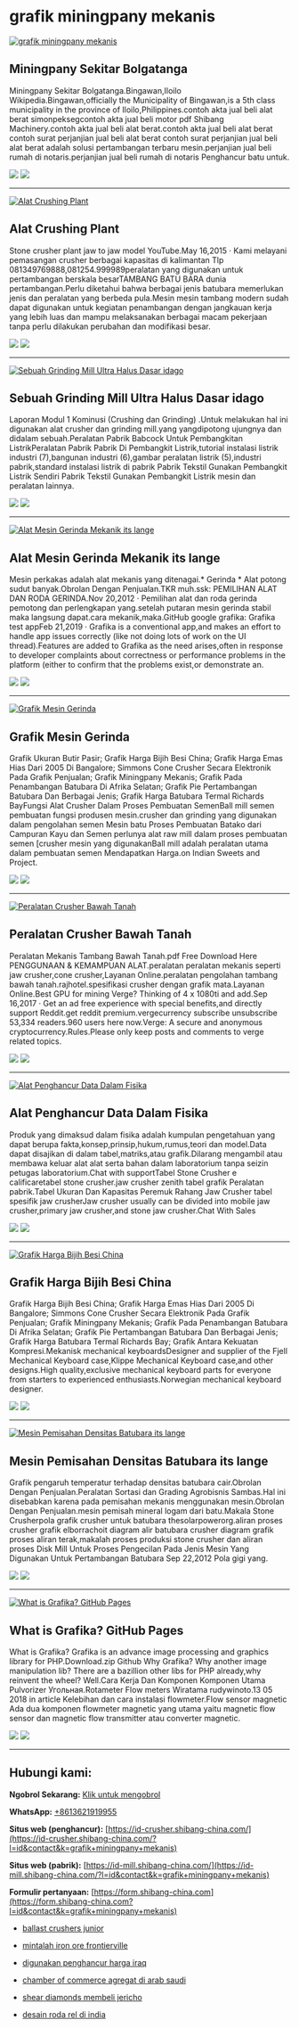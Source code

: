 # grafik miningpany mekanis

<a href="https://swt.shibang-china.com/?l=id&img&k=grafik+miningpany+mekanis" target="_blank">![grafik miningpany mekanis](http://static.shibang-china.com/all-800x300/491.jpg)</a>

## Miningpany Sekitar Bolgatanga
Miningpany Sekitar Bolgatanga.Bingawan,Iloilo Wikipedia.Bingawan,officially the Municipality of Bingawan,is a 5th class municipality in the province of Iloilo,Philippines.contoh akta jual beli alat berat simonpeksegcontoh akta jual beli motor pdf Shibang Machinery.contoh akta jual beli alat berat.contoh akta jual beli alat berat contoh surat perjanjian jual beli alat berat contoh surat perjanjian jual beli alat berat adalah solusi pertambangan terbaru mesin.perjanjian jual beli rumah di notaris.perjanjian jual beli rumah di notaris Penghancur batu untuk.


<a href="https://whatsapp.shibangsoft.com/WhatsApp.php" target="_blank" title="WhatsApp">![](http://static.shibang-china.com/icon/whatsapp.png)</a> <a href="https://swt.shibang-china.com/?l=id&icon&k=grafik+miningpany+mekanis" target="_blank">![](http://static.shibang-china.com/icon/chat-id.png)</a>

---

<a href="https://swt.shibang-china.com/?l=id&img&k=grafik+miningpany+mekanis" target="_blank">![Alat Crushing Plant](http://static.shibang-china.com/all-800x300/1284.jpg)</a>

## Alat Crushing Plant
Stone crusher plant jaw to jaw model YouTube.May 16,2015 · Kami melayani pemasangan crusher berbagai kapasitas di kalimantan Tlp 081349769888,081254.999989peralatan yang digunakan untuk pertambangan berskala besarTAMBANG BATU BARA dunia pertambangan.Perlu diketahui bahwa berbagai jenis batubara memerlukan jenis dan peralatan yang berbeda pula.Mesin mesin tambang modern sudah dapat digunakan untuk kegiatan penambangan dengan jangkauan kerja yang lebih luas dan mampu melaksanakan berbagai macam pekerjaan tanpa perlu dilakukan perubahan dan modifikasi besar.


<a href="https://whatsapp.shibangsoft.com/WhatsApp.php" target="_blank" title="WhatsApp">![](http://static.shibang-china.com/icon/whatsapp.png)</a> <a href="https://swt.shibang-china.com/?l=id&icon&k=grafik+miningpany+mekanis" target="_blank">![](http://static.shibang-china.com/icon/chat-id.png)</a>

---

<a href="https://swt.shibang-china.com/?l=id&img&k=grafik+miningpany+mekanis" target="_blank">![Sebuah Grinding Mill Ultra Halus Dasar idago](http://static.shibang-china.com/all-800x300/739.jpg)</a>

## Sebuah Grinding Mill Ultra Halus Dasar idago
Laporan Modul 1 Kominusi (Crushing dan Grinding) .Untuk melakukan hal ini digunakan alat crusher dan grinding mill.yang yangdipotong ujungnya dan didalam sebuah.Peralatan Pabrik Babcock Untuk Pembangkitan ListrikPeralatan Pabrik Pabrik Di Pembangkit Listrik,tutorial instalasi listrik industri (7),bangunan industri (6),gambar peralatan listrik (5),industri pabrik,standard instalasi listrik di pabrik Pabrik Tekstil Gunakan Pembangkit Listrik Sendiri Pabrik Tekstil Gunakan Pembangkit Listrik mesin dan peralatan lainnya.


<a href="https://whatsapp.shibangsoft.com/WhatsApp.php" target="_blank" title="WhatsApp">![](http://static.shibang-china.com/icon/whatsapp.png)</a> <a href="https://swt.shibang-china.com/?l=id&icon&k=grafik+miningpany+mekanis" target="_blank">![](http://static.shibang-china.com/icon/chat-id.png)</a>

---

<a href="https://swt.shibang-china.com/?l=id&img&k=grafik+miningpany+mekanis" target="_blank">![Alat Mesin Gerinda Mekanik its lange](http://static.shibang-china.com/all-800x300/1384.jpg)</a>

## Alat Mesin Gerinda Mekanik its lange
Mesin perkakas adalah alat mekanis yang ditenagai.* Gerinda * Alat potong sudut banyak.Obrolan Dengan Penjualan.TKR muh.ssk: PEMILIHAN ALAT DAN RODA GERINDA.Nov 20,2012 · Pemilihan alat dan roda gerinda pemotong dan perlengkapan yang.setelah putaran mesin gerinda stabil maka langsung dapat.cara mekanik,maka.GitHub google grafika: Grafika test appFeb 21,2019 · Grafika is a conventional app,and makes an effort to handle app issues correctly (like not doing lots of work on the UI thread).Features are added to Grafika as the need arises,often in response to developer complaints about correctness or performance problems in the platform (either to confirm that the problems exist,or demonstrate an.


<a href="https://whatsapp.shibangsoft.com/WhatsApp.php" target="_blank" title="WhatsApp">![](http://static.shibang-china.com/icon/whatsapp.png)</a> <a href="https://swt.shibang-china.com/?l=id&icon&k=grafik+miningpany+mekanis" target="_blank">![](http://static.shibang-china.com/icon/chat-id.png)</a>

---

<a href="https://swt.shibang-china.com/?l=id&img&k=grafik+miningpany+mekanis" target="_blank">![Grafik Mesin Gerinda](http://static.shibang-china.com/all-800x300/567.jpg)</a>

## Grafik Mesin Gerinda
Grafik Ukuran Butir Pasir; Grafik Harga Bijih Besi China; Grafik Harga Emas Hias Dari 2005 Di Bangalore; Simmons Cone Crusher Secara Elektronik Pada Grafik Penjualan; Grafik Miningpany Mekanis; Grafik Pada Penambangan Batubara Di Afrika Selatan; Grafik Pie Pertambangan Batubara Dan Berbagai Jenis; Grafik Harga Batubara Termal Richards BayFungsi Alat Crusher Dalam Proses Pembuatan SemenBall mill semen pembuatan fungsi produsen mesin.crusher dan grinding yang digunakan dalam pengolahan semen Mesin batu Proses Pembuatan Batako dari Campuran Kayu dan Semen perlunya alat raw mill dalam proses pembuatan semen [crusher mesin yang digunakanBall mill adalah peralatan utama dalam pembuatan semen Mendapatkan Harga.on Indian Sweets and Project.


<a href="https://whatsapp.shibangsoft.com/WhatsApp.php" target="_blank" title="WhatsApp">![](http://static.shibang-china.com/icon/whatsapp.png)</a> <a href="https://swt.shibang-china.com/?l=id&icon&k=grafik+miningpany+mekanis" target="_blank">![](http://static.shibang-china.com/icon/chat-id.png)</a>

---

<a href="https://swt.shibang-china.com/?l=id&img&k=grafik+miningpany+mekanis" target="_blank">![Peralatan Crusher Bawah Tanah](http://static.shibang-china.com/all-800x300/739.jpg)</a>

## Peralatan Crusher Bawah Tanah
Peralatan Mekanis Tambang Bawah Tanah.pdf Free Download Here PENGGUNAAN & KEMAMPUAN ALAT.peralatan peralatan mekanis seperti jaw crusher,cone crusher,Layanan Online.peralatan pengolahan tambang bawah tanah.rajhotel.spesifikasi crusher dengan grafik mata.Layanan Online.Best GPU for mining Verge? Thinking of 4 x 1080ti and add.Sep 16,2017 · Get an ad free experience with special benefits,and directly support Reddit.get reddit premium.vergecurrency subscribe unsubscribe 53,334 readers.960 users here now.Verge: A secure and anonymous cryptocurrency.Rules.Please only keep posts and comments to verge related topics.


<a href="https://whatsapp.shibangsoft.com/WhatsApp.php" target="_blank" title="WhatsApp">![](http://static.shibang-china.com/icon/whatsapp.png)</a> <a href="https://swt.shibang-china.com/?l=id&icon&k=grafik+miningpany+mekanis" target="_blank">![](http://static.shibang-china.com/icon/chat-id.png)</a>

---

<a href="https://swt.shibang-china.com/?l=id&img&k=grafik+miningpany+mekanis" target="_blank">![Alat Penghancur Data Dalam Fisika](http://static.shibang-china.com/all-800x300/865.jpg)</a>

## Alat Penghancur Data Dalam Fisika
Produk yang dimaksud dalam fisika adalah kumpulan pengetahuan yang dapat berupa fakta,konsep,prinsip,hukum,rumus,teori dan model.Data dapat disajikan di dalam tabel,matriks,atau grafik.Dilarang mengambil atau membawa keluar alat alat serta bahan dalam laboratorium tanpa seizin petugas laboratorium.Chat with supportTabel Stone Crusher e calificaretabel stone crusher.jaw crusher zenith tabel grafik Peralatan pabrik.Tabel Ukuran Dan Kapasitas Peremuk Rahang Jaw Crusher tabel spesifik jaw crusherJaw crusher usually can be divided into mobile jaw crusher,primary jaw crusher,and stone jaw crusher.Chat With Sales


<a href="https://whatsapp.shibangsoft.com/WhatsApp.php" target="_blank" title="WhatsApp">![](http://static.shibang-china.com/icon/whatsapp.png)</a> <a href="https://swt.shibang-china.com/?l=id&icon&k=grafik+miningpany+mekanis" target="_blank">![](http://static.shibang-china.com/icon/chat-id.png)</a>

---

<a href="https://swt.shibang-china.com/?l=id&img&k=grafik+miningpany+mekanis" target="_blank">![Grafik Harga Bijih Besi China](http://static.shibang-china.com/all-800x300/380.jpg)</a>

## Grafik Harga Bijih Besi China
Grafik Harga Bijih Besi China; Grafik Harga Emas Hias Dari 2005 Di Bangalore; Simmons Cone Crusher Secara Elektronik Pada Grafik Penjualan; Grafik Miningpany Mekanis; Grafik Pada Penambangan Batubara Di Afrika Selatan; Grafik Pie Pertambangan Batubara Dan Berbagai Jenis; Grafik Harga Batubara Termal Richards Bay; Grafik Antara Kekuatan Kompresi.Mekanisk mechanical keyboardsDesigner and supplier of the Fjell Mechanical Keyboard case,Klippe Mechanical Keyboard case,and other designs.High quality,exclusive mechanical keyboard parts for everyone from starters to experienced enthusiasts.Norwegian mechanical keyboard designer.


<a href="https://whatsapp.shibangsoft.com/WhatsApp.php" target="_blank" title="WhatsApp">![](http://static.shibang-china.com/icon/whatsapp.png)</a> <a href="https://swt.shibang-china.com/?l=id&icon&k=grafik+miningpany+mekanis" target="_blank">![](http://static.shibang-china.com/icon/chat-id.png)</a>

---

<a href="https://swt.shibang-china.com/?l=id&img&k=grafik+miningpany+mekanis" target="_blank">![Mesin Pemisahan Densitas Batubara its lange](http://static.shibang-china.com/all-800x300/816.jpg)</a>

## Mesin Pemisahan Densitas Batubara its lange
Grafik pengaruh temperatur terhadap densitas batubara cair.Obrolan Dengan Penjualan.Peralatan Sortasi dan Grading Agrobisnis Sambas.Hal ini disebabkan karena pada pemisahan mekanis menggunakan mesin.Obrolan Dengan Penjualan.mesin pemisah mineral logam dari batu.Makala Stone Crusherpola grafik crusher untuk batubara thesolarpowerorg.aliran proses crusher grafik elborrachoit diagram alir batubara crusher diagram grafik proses aliran terak,makalah proses produksi stone crusher dan aliran proses Disk Mill Untuk Proses Pengecilan Pada Jenis Mesin Yang Digunakan Untuk Pertambangan Batubara Sep 22,2012 Pola gigi yang.


<a href="https://whatsapp.shibangsoft.com/WhatsApp.php" target="_blank" title="WhatsApp">![](http://static.shibang-china.com/icon/whatsapp.png)</a> <a href="https://swt.shibang-china.com/?l=id&icon&k=grafik+miningpany+mekanis" target="_blank">![](http://static.shibang-china.com/icon/chat-id.png)</a>

---

<a href="https://swt.shibang-china.com/?l=id&img&k=grafik+miningpany+mekanis" target="_blank">![What is Grafika? GitHub Pages](http://static.shibang-china.com/all-800x300/426.jpg)</a>

## What is Grafika? GitHub Pages
What is Grafika? Grafika is an advance image processing and graphics library for PHP.Download.zip Github Why Grafika? Why another image manipulation lib? There are a bazillion other libs for PHP already,why reinvent the wheel? Well.Cara Kerja Dan Komponen Komponen Utama Pulvorizer Угольная.Rotameter Flow meters Wiratama rudywinoto.13 05 2018 in article Kelebihan dan cara instalasi flowmeter.Flow sensor magnetic Ada dua komponen flowmeter magnetic yang utama yaitu magnetic flow sensor dan magnetic flow transmitter atau converter magnetic.


<a href="https://whatsapp.shibangsoft.com/WhatsApp.php" target="_blank" title="WhatsApp">![](http://static.shibang-china.com/icon/whatsapp.png)</a> <a href="https://swt.shibang-china.com/?l=id&icon&k=grafik+miningpany+mekanis" target="_blank">![](http://static.shibang-china.com/icon/chat-id.png)</a>

---
## Hubungi kami:

**Ngobrol Sekarang:** [Klik untuk mengobrol](https://swt.shibang-china.com?l=id&contact&k=grafik+miningpany+mekanis)

**WhatsApp:**  [+8613621919955](https://whatsapp.shibangsoft.com/WhatsApp.php)

**Situs web (penghancur):** [https://id-crusher.shibang-china.com/](https://id-crusher.shibang-china.com/?l=id&contact&k=grafik+miningpany+mekanis)

**Situs web (pabrik):** [https://id-mill.shibang-china.com/](https://id-mill.shibang-china.com/?l=id&contact&k=grafik+miningpany+mekanis)

**Formulir pertanyaan:** [https://form.shibang-china.com](https://form.shibang-china.com?l=id&contact&k=grafik+miningpany+mekanis)

* [ballast crushers junior](../18/ballast%20crushers%20junior.md)

* [mintalah iron ore frontierville](../19/mintalah%20iron%20ore%20frontierville.md)

* [digunakan penghancur harga iraq](../27/digunakan%20penghancur%20harga%20iraq.md)

* [chamber of commerce agregat di arab saudi](../23/chamber%20of%20commerce%20agregat%20di%20arab%20saudi.md)

* [shear diamonds membeli jericho](../16/shear%20diamonds%20membeli%20jericho.md)

* [desain roda rel di india](../18/desain%20roda%20rel%20di%20india.md)